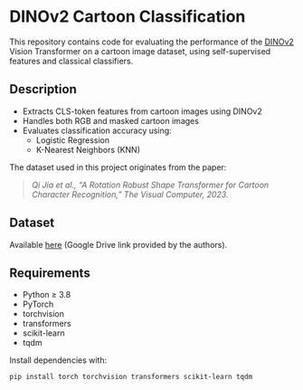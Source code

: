 # DINOv2 Cartoon Classification

This repository contains code for evaluating the performance of the [DINOv2](https://huggingface.co/facebook/dinov2-base) Vision Transformer on a cartoon image dataset, using self-supervised features and classical classifiers.

## Description

- Extracts CLS-token features from cartoon images using DINOv2
- Handles both RGB and masked cartoon images
- Evaluates classification accuracy using:
  - Logistic Regression
  - K-Nearest Neighbors (KNN)

The dataset used in this project originates from the paper:

> *Qi Jia et al., “A Rotation Robust Shape Transformer for Cartoon Character Recognition,” The Visual Computer, 2023.*

## Dataset

Available [here](https://drive.google.com/drive/folders/1vhw907BYVosw7wMKmhD7CAe4x0NbenIG) (Google Drive link provided by the authors).

## Requirements

- Python ≥ 3.8  
- PyTorch  
- torchvision  
- transformers  
- scikit-learn  
- tqdm

Install dependencies with:
```bash
pip install torch torchvision transformers scikit-learn tqdm
